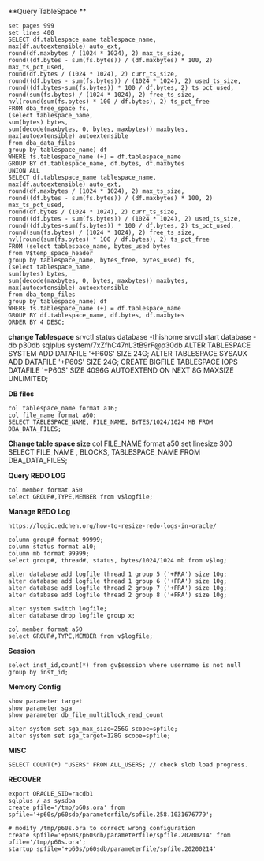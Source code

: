 **Query TableSpace **

    set pages 999
    set lines 400
    SELECT df.tablespace_name tablespace_name,
    max(df.autoextensible) auto_ext,
    round(df.maxbytes / (1024 * 1024), 2) max_ts_size,
    round((df.bytes - sum(fs.bytes)) / (df.maxbytes) * 100, 2) max_ts_pct_used,
    round(df.bytes / (1024 * 1024), 2) curr_ts_size,
    round((df.bytes - sum(fs.bytes)) / (1024 * 1024), 2) used_ts_size,
    round((df.bytes-sum(fs.bytes)) * 100 / df.bytes, 2) ts_pct_used,
    round(sum(fs.bytes) / (1024 * 1024), 2) free_ts_size,
    nvl(round(sum(fs.bytes) * 100 / df.bytes), 2) ts_pct_free
    FROM dba_free_space fs,
    (select tablespace_name, 
    sum(bytes) bytes,
    sum(decode(maxbytes, 0, bytes, maxbytes)) maxbytes,
    max(autoextensible) autoextensible
    from dba_data_files
    group by tablespace_name) df
    WHERE fs.tablespace_name (+) = df.tablespace_name
    GROUP BY df.tablespace_name, df.bytes, df.maxbytes
    UNION ALL
    SELECT df.tablespace_name tablespace_name,
    max(df.autoextensible) auto_ext,
    round(df.maxbytes / (1024 * 1024), 2) max_ts_size,
    round((df.bytes - sum(fs.bytes)) / (df.maxbytes) * 100, 2) max_ts_pct_used,
    round(df.bytes / (1024 * 1024), 2) curr_ts_size,
    round((df.bytes - sum(fs.bytes)) / (1024 * 1024), 2) used_ts_size,
    round((df.bytes-sum(fs.bytes)) * 100 / df.bytes, 2) ts_pct_used,
    round(sum(fs.bytes) / (1024 * 1024), 2) free_ts_size,
    nvl(round(sum(fs.bytes) * 100 / df.bytes), 2) ts_pct_free
    FROM (select tablespace_name, bytes_used bytes
    from V$temp_space_header
    group by tablespace_name, bytes_free, bytes_used) fs,
    (select tablespace_name,
    sum(bytes) bytes,
    sum(decode(maxbytes, 0, bytes, maxbytes)) maxbytes,
    max(autoextensible) autoextensible
    from dba_temp_files
    group by tablespace_name) df
    WHERE fs.tablespace_name (+) = df.tablespace_name
    GROUP BY df.tablespace_name, df.bytes, df.maxbytes
    ORDER BY 4 DESC;

**change Tablespace**
    srvctl status database -thishome
    srvctl start database -db p30db
    sqlplus system/7xZfhC47nL3tB9rF@p30db
    ALTER TABLESPACE SYSTEM ADD DATAFILE '+P60S' SIZE 24G;
    ALTER TABLESPACE SYSAUX ADD DATAFILE '+P60S' SIZE 24G;
    CREATE BIGFILE TABLESPACE IOPS DATAFILE '+P60S' SIZE 4096G AUTOEXTEND ON NEXT 8G MAXSIZE UNLIMITED;

**DB files**

    col tablespace_name format a16;
    col file_name format a60;
    SELECT TABLESPACE_NAME, FILE_NAME, BYTES/1024/1024 MB FROM DBA_DATA_FILES;

**Change table space size**
    col FILE_NAME format a50
    set linesize 300
    SELECT  FILE_NAME ,  BLOCKS, TABLESPACE_NAME FROM DBA_DATA_FILES;

**Query REDO LOG**

    col member format a50
    select GROUP#,TYPE,MEMBER from v$logfile;

**Manage REDO Log**

    https://logic.edchen.org/how-to-resize-redo-logs-in-oracle/

    column group# format 99999;
    column status format a10;
    column mb format 99999;
    select group#, thread#, status, bytes/1024/1024 mb from v$log;

    alter database add logfile thread 1 group 5 ('+FRA') size 10g;
    alter database add logfile thread 1 group 6 ('+FRA') size 10g;
    alter database add logfile thread 2 group 7 ('+FRA') size 10g;
    alter database add logfile thread 2 group 8 ('+FRA') size 10g;

    alter system switch logfile;
    alter database drop logfile group x;

    col member format a50
    select GROUP#,TYPE,MEMBER from v$logfile;


**Session**

    select inst_id,count(*) from gv$session where username is not null group by inst_id;

**Memory Config**

    show parameter target
    show parameter sga
    show parameter db_file_multiblock_read_count

    alter system set sga_max_size=256G scope=spfile;
    alter system set sga_target=128G scope=spfile;

**MISC**

    SELECT COUNT(*) "USERS" FROM ALL_USERS; // check slob load progress.

**RECOVER**

    export ORACLE_SID=racdb1
    sqlplus / as sysdba
    create pfile='/tmp/p60s.ora' from spfile='+p60s/p60sdb/parameterfile/spfile.258.1031676779';

    # modify /tmp/p60s.ora to correct wrong configuration
    create spfile='+p60s/p60sdb/parameterfile/spfile.20200214' from pfile='/tmp/p60s.ora';
    startup spfile='+p60s/p60sdb/parameterfile/spfile.20200214'